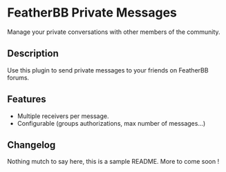 # FeatherBB Private Messages
Manage your private conversations with other members of the community. 

## Description
Use this plugin to send private messages to your friends on FeatherBB forums.

## Features  
* Multiple receivers per message.
* Configurable (groups authorizations, max number of messages...)

## Changelog
Nothing mutch to say here, this is a sample README. More to come soon !
